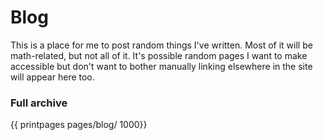 # Blog

This is a place for me to post random things I've written. Most of it will be math-related, but not all of it. It's possible random pages I want to make accessible but don't want to bother manually linking elsewhere in the site will appear here too.

<!--

### Most recent posts
{{ printpages pages/blog/ 4}}
-->

### Full archive

{{ printpages pages/blog/ 1000}}

<!-- Format for link:
[2022-11-04: Why Schemes?](/pages/blog/posts/post1/)
-->
